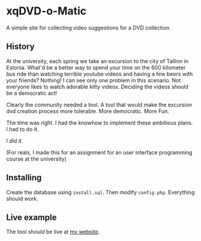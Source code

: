 # xqDVD-o-Matic

A simple site for collecting video suggestions for a DVD collection.

## History

At the university, each spring we take an excursion to the city of Tallinn in Estonia.
What'd be a better way to spend your time on the 600 kilometer bus ride than watching terrible youtube videos and having a few beers with your friends? Nothing!
I can see only one problem in this scenario. Not everyone likes to watch adorable kitty videos. Deciding the videos should be a democratic act!

Clearly the community needed a tool. A tool that would make the excursion dvd creation process more tolerable. More democratic. More Fun.

The time was right. I had the knowhow to implement these ambitious plans. I had to do it.



*I did it.*







(For reals, I made this for an assignment for an user interface programming course at the university)

## Installing

Create the database using `install.sql`. Then modify `config.php`. Everything should work.

## Live example

The tool *should* be live at [my website](http://www.mattaku.fi/xqdvd). 
